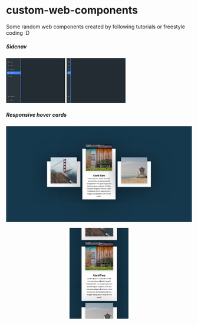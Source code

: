 # custom-web-components
Some random web components created by following tutorials or freestyle coding :D

##### Sidenav
<div center>
    <img src="./md-assets/nav-menu-1.png" alt="Nav Menu 1" width="160px">
    <img src="./md-assets/nav-menu-2.png" alt="Nav Menu 2" width="160px">
</div>

##### Responsive hover cards
<div center>
    <img src="./md-assets/responsive-cards-d.png" alt="Nav Menu 1">

<p align="center">
<img centered src="./md-assets/responsive-cards-m.png" alt="Nav Menu 2" width="160px">
</p>
</div>